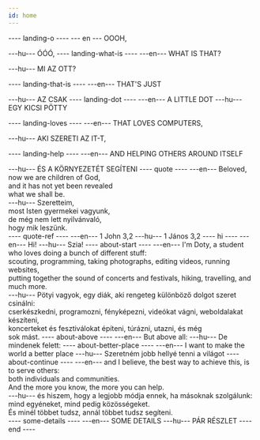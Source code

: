 ```yaml
---
id: home
---
```

---- landing-o ----
--- en ---
OOOH,

---hu---
ÓÓÓ,
---- landing-what-is ----
---en---
WHAT IS THAT?

---hu---
MI AZ OTT?

---- landing-that-is ----
---en---
THAT'S JUST

---hu---
AZ CSAK
---- landing-dot ----
---en---
A LITTLE DOT
---hu---
EGY KICSI PÖTTY

---- landing-loves ----
---en---
THAT LOVES COMPUTERS,

---hu---
AKI SZERETI AZ IT-T,

---- landing-help ----
---en---
AND HELPING OTHERS AROUND ITSELF

---hu---
ÉS A KÖRNYEZETÉT SEGÍTENI
---- quote ----
---en---
Beloved,<br/>
now we are children of God,<br/>
and it has not yet been revealed<br/>
what we shall be.<br/>
---hu---
Szeretteim,<br/>
most Isten gyermekei vagyunk,<br/>
de még nem lett nyilvánvaló,<br/>
hogy mik leszünk.<br/>
---- quote-ref ----
---en---
1 John 3,2
---hu---
1 János 3,2
---- hi ----
---en---
Hi!
---hu---
Szia!
---- about-start ----
---en---
I'm Doty, a student who loves doing a bunch of different stuff:<br/>
scouting, programming, taking photographs, editing videos, running websites,<br/>
putting together the sound of concerts and festivals, hiking, travelling, and<br/>
much more.<br/>
---hu---
Pötyi vagyok, egy diák, aki rengeteg különböző dolgot szeret csinálni:<br/>
cserkészkedni, programozni, fényképezni, videókat vágni, weboldalakat készíteni,<br/>
koncerteket és fesztiválokat építeni, túrázni, utazni, és még<br/>
sok mást.
---- about-above ----
---en---
But above all:
---hu---
De mindenek felett:
---- about-better-place ----
---en---
I want to make the world a better place
---hu---
Szeretném jobb hellyé tenni a világot
---- about-continue ----
---en---
and I believe, the best way to achieve this, is to serve others:<br/>
both individuals and communities.<br/>
And the more you know, the more you can help.<br/>
---hu---
és hiszem, hogy a legjobb módja ennek, ha másoknak szolgálunk:<br/>
mind egyéneket, mind pedig közösségeket.<br/>
És minél többet tudsz, annál többet tudsz segíteni.<br/>
---- some-details ----
---en---
SOME DETAILS
---hu---
PÁR RÉSZLET
---- end ----
